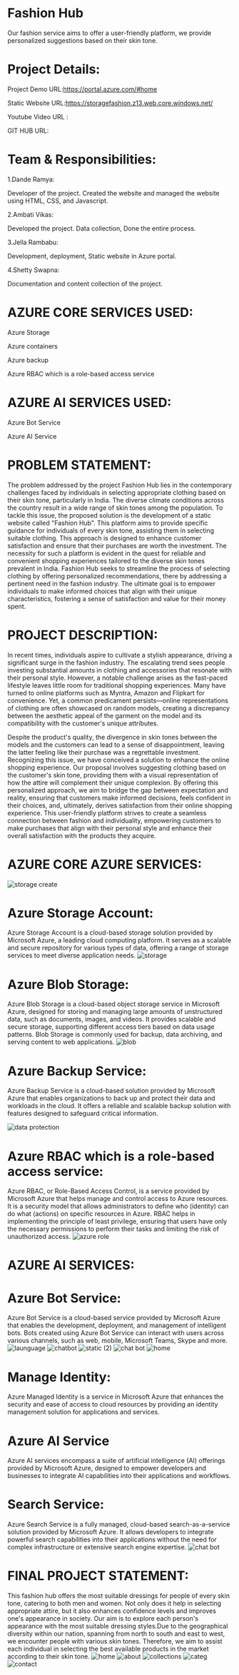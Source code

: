 # Fashion Hub

Our fashion service aims to offer a user-friendly platform, we provide personalized suggestions based on their skin tone.

# Project Details:
Project Demo URL:https://portal.azure.com/#home

Static Website URL:https://storagefashion.z13.web.core.windows.net/

Youtube Video URL :

GIT HUB URL:


# Team & Responsibilities:
1.Dande Ramya:

Developer of the project. Created the website and managed the website using HTML, CSS, and Javascript.

2.Ambati Vikas:

Developed the project. Data collection, Done the entire process.

3.Jella Rambabu:

Development, deployment, Static website in Azure portal.

4.Shetty Swapna:

Documentation and content collection of the project.

# AZURE CORE SERVICES USED:
Azure Storage

Azure containers

Azure backup

Azure RBAC which is a role-based access service

# AZURE AI SERVICES USED:
Azure Bot Service

Azure AI  Service

# PROBLEM STATEMENT:
The problem addressed by the project Fashion Hub lies in the contemporary challenges faced by individuals in selecting appropriate clothing based on their skin tone, particularly in India. The diverse climate conditions across the country result in a wide range of skin tones among the population. To tackle this issue, the proposed solution is the development of a static website called "Fashion Hub". This platform aims to provide specific guidance for individuals of every skin tone, assisting them in selecting suitable clothing. This approach is designed to enhance customer satisfaction and ensure that their purchases are worth the investment. The necessity for such a platform is evident in the quest for reliable and convenient shopping experiences tailored to the diverse skin tones prevalent in India. Fashion Hub seeks to streamline the process of selecting clothing by offering personalized recommendations, there by addressing a pertinent need in the fashion industry. The ultimate goal is to empower individuals to make informed choices that align with their unique characteristics, fostering a sense of satisfaction and value for their money spent.

# PROJECT DESCRIPTION:
In recent times, individuals aspire to cultivate a stylish appearance, driving a significant surge in the fashion industry. The escalating trend sees people investing substantial amounts in clothing and accessories that resonate with their personal style. However, a notable challenge arises as the fast-paced lifestyle leaves little room for traditional shopping experiences. Many have turned to online platforms such as Myntra, Amazon and Flipkart for convenience. Yet, a common predicament persists—online representations of clothing are often showcased on random models, creating a discrepancy between the aesthetic appeal of the garment on the model and its compatibility with the customer's unique attributes.

Despite the product's quality, the divergence in skin tones between the models and the customers can lead to a sense of disappointment, leaving the latter feeling like their purchase was a regrettable investment. Recognizing this issue, we have conceived a solution to enhance the online shopping experience. Our proposal involves suggesting clothing based on the customer's skin tone, providing them with a visual representation of how the attire will complement their unique complexion. By offering this personalized approach, we aim to bridge the gap between expectation and reality, ensuring that customers make informed decisions, feels confident in their choices, and, ultimately, derives satisfaction from their online shopping experience. This user-friendly platform strives to create a seamless connection between fashion and individuality, empowering customers to make purchases that align with their personal style and enhance their overall satisfaction with the products they acquire.

# AZURE CORE AZURE SERVICES:
![storage create](https://github.com/Ramyadande/fashion-hub/assets/158995179/88ed5ce7-0ff0-44de-8184-1fd3da7c2731)

# Azure Storage Account:
Azure Storage Account is a cloud-based storage solution provided by Microsoft Azure, a leading cloud computing platform. It serves as a scalable and secure repository for various types of data, offering a range of storage services to meet diverse application needs.
![storage](https://github.com/Ramyadande/fashion-hub/assets/158995179/9aab91da-8ada-460c-b145-556928cd24d0) 

# Azure Blob Storage:
Azure Blob Storage is a cloud-based object storage service in Microsoft Azure, designed for storing and managing large amounts of unstructured data, such as documents, images, and videos. It provides scalable and secure storage, supporting different access tiers based on data usage patterns. Blob Storage is commonly used for backup, data archiving, and serving content to web applications.
![blob](https://github.com/Ramyadande/fashion-hub/assets/158995179/9fcd1dec-ec2b-4a07-8930-47d38eb01608) 

# Azure Backup Service:
Azure Backup Service is a cloud-based solution provided by Microsoft Azure that enables organizations to back up and protect their data and workloads in the cloud. It offers a reliable and scalable backup solution with features designed to safeguard critical information.

![data protection](https://github.com/Ramyadande/fashion-hub/assets/158997187/2652edcc-4e16-495b-99b9-78d4ef7b7002)



# Azure RBAC which is a role-based access service:
Azure RBAC, or Role-Based Access Control, is a service provided by Microsoft Azure that helps manage and control access to Azure resources. It is a security model that allows administrators to define who (identity) can do what (actions) on specific resources in Azure. RBAC helps in implementing the principle of least privilege, ensuring that users have only the necessary permissions to perform their tasks and limiting the risk of unauthorized access.
![azure role](https://github.com/Ramyadande/fashion-hub/assets/158997187/104d7302-0b38-4648-87a3-6ead958fc6ca)


# AZURE AI SERVICES:


# Azure Bot Service:
Azure Bot Service is a cloud-based service provided by Microsoft Azure that enables the development, deployment, and management of intelligent bots. Bots created using Azure Bot Service can interact with users across various channels, such as web, mobile, Microsoft Teams, Skype and more.
![launguage](https://github.com/Ramyadande/fashion-hub/assets/158997187/6593a3df-85cc-4df1-bf3a-6f6883a3100e)
![chatbot](https://github.com/Ramyadande/fashion-hub/assets/158997187/8fd1264a-c757-4181-a979-2e8fe405ad4a)
![static (2)](https://github.com/Ramyadande/fashion-hub/assets/158997187/d6aab671-09fb-4dc8-9781-611606219957)
![chat bot](https://github.com/Ramyadande/fashion-hub/assets/158997187/b69692f8-450d-48ff-b71d-c8adb35995dd)
![home](https://github.com/Ramyadande/fashion-hub/assets/158997187/e277a23e-c340-414e-9ce0-15dc49f2724c)








# Manage Identity:
Azure Managed Identity is a service in Microsoft Azure that enhances the security and ease of access to cloud resources by providing an identity management solution for applications and services.

# Azure AI Service
Azure AI services encompass a suite of artificial intelligence (AI) offerings provided by Microsoft Azure, designed to empower developers and businesses to integrate AI capabilities into their applications and workflows.

# Search Service:
Azure Search Service is a fully managed, cloud-based search-as-a-service solution provided by Microsoft Azure. It allows developers to integrate powerful search capabilities into their applications without the need for complex infrastructure or extensive search engine expertise.
![chat bot](https://github.com/Ramyadande/fashion-hub/assets/158997187/1641c71d-4238-49db-8c1e-a43524018d10)



# FINAL PROJECT STATEMENT:
This fashion hub offers the most suitable dressings for people of every skin tone, catering to both men and women. Not only does it help in selecting appropriate attire, but it also enhances confidence levels and improves one's appearance in society. Our aim is to explore each person's appearance with the most suitable dressing styles.Due to the geographical diversity within our nation, spanning from north to south and east to west, we encounter people with various skin tones. Therefore, we aim to assist each individual in selecting the best available products in the market according to their skin tone.
![home](https://github.com/Ramyadande/fashion-hub/assets/158997187/509a270a-7c53-4c79-a510-38bc4c5e28c2)
![about](https://github.com/Ramyadande/fashion-hub/assets/158997187/029a859c-3943-4e70-8cfd-03138e57ff0e)
![collections](https://github.com/Ramyadande/fashion-hub/assets/158997187/95feb34f-0b6e-4403-8a5c-574875c744dd)
![categ](https://github.com/Ramyadande/fashion-hub/assets/158997187/b6990ea9-67b4-4283-ac1e-5f2ac8539de0)
![contact](https://github.com/Ramyadande/fashion-hub/assets/158997187/43cc43a5-048f-457a-9ad7-801586eda895)





